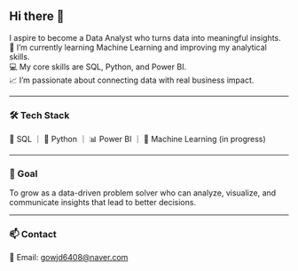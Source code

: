 ## Hi there 👋

I aspire to become a Data Analyst who turns data into meaningful insights.  
🌱 I’m currently learning Machine Learning and improving my analytical skills.  
💻 My core skills are SQL, Python, and Power BI.  
📈 I’m passionate about connecting data with real business impact.  

---

### 🛠 Tech Stack  
💾 SQL ｜ 🐍 Python ｜ 📊 Power BI ｜ 🤖 Machine Learning (in progress)

---

### 🎯 Goal  
To grow as a data-driven problem solver who can analyze, visualize, and communicate insights that lead to better decisions.

---

### 📫 Contact  
📧 Email: gowjd6408@naver.com
